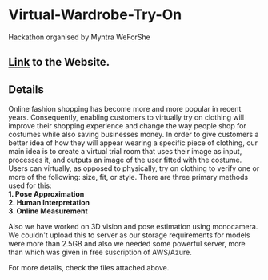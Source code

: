 # Virtual-Wardrobe-Try-On
Hackathon organised by Myntra WeForShe

## [Link](https://nitrkl-team.000webhostapp.com/) to the Website.

## Details
Online fashion shopping has become more and more popular in recent years. Consequently, enabling customers to virtually try on clothing will improve their shopping experience and change the way people shop for costumes while also saving businesses money. In order to give customers a better idea of how they will appear wearing a specific piece of clothing, our main idea is to create a virtual trial room that uses their image as input, processes it, and outputs an image of the user fitted with the costume. Users can virtually, as opposed to physically, try on clothing to verify one or more of the following: size, fit, or style. There are three primary methods used for this: <br>
<b>1. Pose Approximation<br>
2. Human Interpretation<br>
3. Online Measurement<br>
</b>

Also we have worked on 3D vision and pose estimation using monocamera.
We couldn't upload this to server as our storage requirements for models were more than 2.5GB and also we needed some powerful server, more than which was given in free suscription of AWS/Azure.

For more details, check the files attached above.
